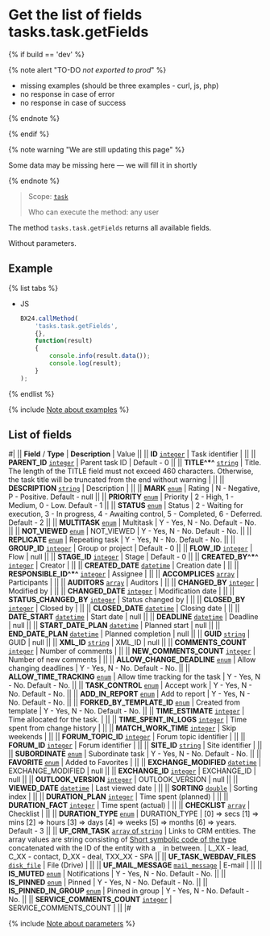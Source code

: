 # Get the list of fields tasks.task.getFields

{% if build == 'dev' %}

{% note alert "TO-DO _not exported to prod_" %}

- missing examples (should be three examples - curl, js, php)
- no response in case of error
- no response in case of success
 
{% endnote %}

{% endif %}

{% note warning "We are still updating this page" %}

Some data may be missing here — we will fill it in shortly

{% endnote %}

> Scope: [`task`](../scopes/permissions.md)
>
> Who can execute the method: any user

The method `tasks.task.getFields` returns all available fields.

Without parameters.

## Example

{% list tabs %}

- JS

    ```js
    BX24.callMethod(
        'tasks.task.getFields',
        {},
        function(result)
        {
            console.info(result.data());
            console.log(result);
        }
    );
    ```

{% endlist %}

{% include [Note about examples](../../_includes/examples.md) %}

## List of fields

#|
|| **Field** / **Type** | **Description** | Value ||
|| **ID**
[`integer`](../data-types.md) | Task identifier | ||
|| **PARENT_ID**
[`integer`](../data-types.md) | Parent task ID | Default - 0 ||
|| **TITLE^*^**
[`string`](../data-types.md) | Title. The length of the TITLE field must not exceed 460 characters. Otherwise, the task title will be truncated from the end without warning | ||
|| **DESCRIPTION**
[`string`](../data-types.md) | Description | ||
|| **MARK**
[`enum`](../data-types.md) | Rating | N - Negative,
P - Positive.
Default - null ||
|| **PRIORITY**
[`enum`](../data-types.md) | Priority | 2 - High,
1 - Medium,
0 - Low.
Default - 1 ||
|| **STATUS**
[`enum`](../data-types.md) | Status | 2 - Waiting for execution,
3 - In progress,
4 - Awaiting control,
5 - Completed,
6 - Deferred.
Default - 2 ||
|| **MULTITASK**
[`enum`](../data-types.md) | Multitask | Y - Yes,
N - No.
Default - No. ||
|| **NOT_VIEWED**
[`enum`](../data-types.md) | NOT_VIEWED | Y - Yes,
N - No.
Default - No. ||
|| **REPLICATE**
[`enum`](../data-types.md) | Repeating task | Y - Yes,
N - No.
Default - No. ||
|| **GROUP_ID**
[`integer`](../data-types.md) | Group or project | Default - 0 ||
|| **FLOW_ID**
[`integer`](../data-types.md) | Flow | null ||
|| **STAGE_ID**
[`integer`](../data-types.md) | Stage | Default - 0 ||
|| **CREATED_BY^*^**
[`integer`](../data-types.md) | Creator | ||
|| **CREATED_DATE**
[`datetime`](../data-types.md) | Creation date | ||
|| **RESPONSIBLE_ID^*^**
[`integer`](../data-types.md) | Assignee | ||
|| **ACCOMPLICES**
[`array`](../data-types.md) | Participants | ||
|| **AUDITORS**
[`array`](../data-types.md) | Auditors | ||
|| **CHANGED_BY**
[`integer`](../data-types.md) | Modified by | ||
|| **CHANGED_DATE**
[`integer`](../data-types.md) | Modification date | ||
|| **STATUS_CHANGED_BY**
[`integer`](../data-types.md) | Status changed by | ||
|| **CLOSED_BY**
[`integer`](../data-types.md) | Closed by | ||
|| **CLOSED_DATE**
[`datetime`](../data-types.md) | Closing date | ||
|| **DATE_START**
[`datetime`](../data-types.md) | Start date | null ||
|| **DEADLINE**
[`datetime`](../data-types.md) | Deadline | null ||
|| **START_DATE_PLAN**
[`datetime`](../data-types.md) | Planned start | null ||
|| **END_DATE_PLAN**
[`datetime`](../data-types.md) | Planned completion | null ||
|| **GUID**
[`string`](../data-types.md) | GUID | null ||
|| **XML_ID**
[`string`](../data-types.md) | XML_ID | null ||
|| **COMMENTS_COUNT**
[`integer`](../data-types.md) | Number of comments | ||
|| **NEW_COMMENTS_COUNT**
[`integer`](../data-types.md) | Number of new comments | ||
|| **ALLOW_CHANGE_DEADLINE**
[`enum`](../data-types.md) | Allow changing deadlines | Y - Yes,
N - No.
Default - No. ||
|| **ALLOW_TIME_TRACKING**
[`enum`](../data-types.md) | Allow time tracking for the task | Y - Yes,
N - No.
Default - No. ||
|| **TASK_CONTROL**
[`enum`](../data-types.md) | Accept work | Y - Yes,
N - No.
Default - No. ||
|| **ADD_IN_REPORT**
[`enum`](../data-types.md) | Add to report | Y - Yes,
N - No.
Default - No. ||
|| **FORKED_BY_TEMPLATE_ID**
[`enum`](../data-types.md) | Created from template | Y - Yes,
N - No.
Default - No. ||
|| **TIME_ESTIMATE**
[`integer`](../data-types.md) | Time allocated for the task. | ||
|| **TIME_SPENT_IN_LOGS**
[`integer`](../data-types.md) | Time spent from change history | ||
|| **MATCH_WORK_TIME**
[`integer`](../data-types.md) | Skip weekends | ||
|| **FORUM_TOPIC_ID**
[`integer`](../data-types.md) | Forum topic identifier | ||
|| **FORUM_ID**
[`integer`](../data-types.md) | Forum identifier | ||
|| **SITE_ID**
[`string`](../data-types.md) | Site identifier | ||
|| **SUBORDINATE**
[`enum`](../data-types.md) | Subordinate task | Y - Yes,
N - No.
Default - No. ||
|| **FAVORITE**
[`enum`](../data-types.md) | Added to Favorites | ||
|| **EXCHANGE_MODIFIED**
[`datetime`](../data-types.md) | EXCHANGE_MODIFIED | null ||
|| **EXCHANGE_ID**
[`integer`](../data-types.md) | EXCHANGE_ID | null ||
|| **OUTLOOK_VERSION**
[`integer`](../data-types.md) | OUTLOOK_VERSION | null ||
|| **VIEWED_DATE**
[`datetime`](../data-types.md) | Last viewed date | ||
|| **SORTING**
[`double`](../data-types.md) | Sorting index | ||
|| **DURATION_PLAN**
[`integer`](../data-types.md) | Time spent (planned) | ||
|| **DURATION_FACT**
[`integer`](../data-types.md) | Time spent (actual) | ||
|| **CHECKLIST**
[`array`](../data-types.md) | Checklist | ||
|| **DURATION_TYPE**
[`enum`](../data-types.md) | DURATION_TYPE | \[0\] => secs
\[1\] => mins
\[2\] => hours
\[3\] => days
\[4\] => weeks
\[5\] => months
\[6\] => years.
Default - 3 ||
|| **UF_CRM_TASK**
[`array` of `string`](../data-types.md) | Links to CRM entities. The array values are string consisting of 
[Short symbolic code of the type](../crm/data-types.md#object_type) concatenated with the ID of the entity with a `_` in between. | L_XX - lead,
C_XX - contact,
D_XX - deal, 
TXX_XX - SPA ||
|| **UF_TASK_WEBDAV_FILES**
[`disk_file`](../data-types.md) | File (Drive) | ||
|| **UF_MAIL_MESSAGE**
[`mail_message`](../data-types.md) | E-mail | ||
|| **IS_MUTED**
[`enum`](../data-types.md) | Notifications | Y - Yes,
N - No.
Default - No. ||
|| **IS_PINNED**
[`enum`](../data-types.md) | Pinned | Y - Yes,
N - No.
Default - No. ||
|| **IS_PINNED_IN_GROUP**
[`enum`](../data-types.md) | Pinned in group | Y - Yes,
N - No.
Default - No. ||
|| **SERVICE_COMMENTS_COUNT**
[`integer`](../data-types.md) | SERVICE_COMMENTS_COUNT | ||
|#

{% include [Note about parameters](../../_includes/required.md) %}
